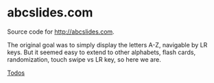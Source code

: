 # abcslides.com

Source code for http://abcslides.com.

The original goal was to simply display the letters A-Z, navigable by LR keys.  But it seemed easy to extend to other alphabets, flash cards, randomization, touch swipe vs LR key, so here we are.

[Todos](TODO.md)
